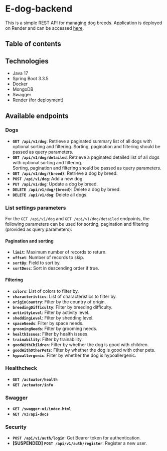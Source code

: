 # E-dog-backend

This is a simple REST API for managing dog breeds. Application is deployed on Render and can be accessed [here](https://e-dog-backend.onrender.com/swagger-ui.html).

## Table of contents


## Technologies
- Java 17
- Spring Boot 3.3.5
- Docker
- MongoDB
- Swagger
- Render (for deployment)

## Available endpoints

### Dogs

- **`GET /api/v1/dog`**: Retrieve a paginated summary list of all dogs with optional sorting and filtering. 
Sorting, pagination and filtering should be passed as query parameters.
- **`GET /api/v1/dog/detailed`**: Retrieve a paginated detailed list of all dogs with optional sorting and filtering.  
Sorting, pagination and filtering should be passed as query parameters.
- **`GET /api/v1/dog/{breed}`**: Retrieve a dog by breed.
- **`POST /api/v1/dog`**: Add a new dog.
- **`PUT /api/v1/dog`**: Update a dog by breed.
- **`DELETE /api/v1/dog/{breed}`**: Delete a dog by breed.
- **`DELETE /api/v1/dog`**: Delete all dogs.

### List settings parameters

For the `GET /api/v1/dog` and `GET /api/v1/dog/detailed` endpoints, the following parameters can be used for sorting, 
pagination and filtering (provided as query parameters):

#### Pagination and sorting

- **`limit`**: Maximum number of records to return.
- **`offset`**: Number of records to skip.
- **`sortBy`**: Field to sort by.
- **`sortDesc`**: Sort in descending order if true.

#### Filtering

- **`colors`**: List of colors to filter by.
- **`characteristics`**: List of characteristics to filter by.
- **`originCountry`**: Filter by the country of origin.
- **`breedingDifficulty`**: Filter by breeding difficulty.
- **`activityLevel`**: Filter by activity level.
- **`sheddingLevel`**: Filter by shedding level.
- **`spaceNeeds`**: Filter by space needs.
- **`groomingNeeds`**: Filter by grooming needs.
- **`healthIssues`**: Filter by health issues.
- **`trainability`**: Filter by trainability.
- **`goodWithChildren`**: Filter by whether the dog is good with children.
- **`goodWithOtherPets`**: Filter by whether the dog is good with other pets.
- **`hypoallergenic`**: Filter by whether the dog is hypoallergenic.

### Healthcheck

- **`GET /actuator/health`**
- **`GET /actuator/info`**

### Swagger
- **`GET /swagger-ui/index.html`**
- **`GET /v3/api-docs`**

### Security
- **`POST /api/v1/auth/login`**: Get Bearer token for authentication.
- **[SUSPENDED]** **`POST /api/v1/auth/register`**: Register a new user.
